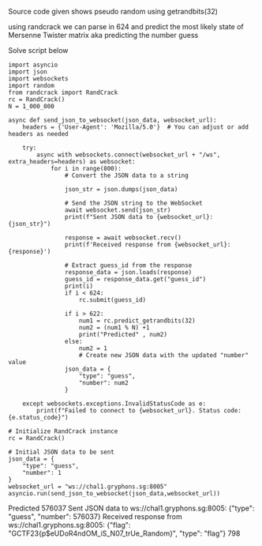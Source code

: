Source code given shows pseudo random using getrandbits(32)

using randcrack we can parse in 624 and predict the most likely state of Mersenne Twister matrix aka predicting the number guess

Solve script below
```
import asyncio
import json
import websockets
import random
from randcrack import RandCrack
rc = RandCrack()
N = 1_000_000

async def send_json_to_websocket(json_data, websocket_url):
    headers = {'User-Agent': 'Mozilla/5.0'}  # You can adjust or add headers as needed
    
    try:
        async with websockets.connect(websocket_url + "/ws", extra_headers=headers) as websocket:
            for i in range(800):
                # Convert the JSON data to a string
                
                json_str = json.dumps(json_data)
                
                # Send the JSON string to the WebSocket
                await websocket.send(json_str)
                print(f"Sent JSON data to {websocket_url}: {json_str}")
                
                response = await websocket.recv()
                print(f'Received response from {websocket_url}: {response}')

                # Extract guess_id from the response
                response_data = json.loads(response)
                guess_id = response_data.get("guess_id")
                print(i)
                if i < 624:
                    rc.submit(guess_id)
                
                if i > 622:
                    num1 = rc.predict_getrandbits(32)
                    num2 = (num1 % N) +1
                    print("Predicted" , num2)
                else:
                    num2 = 1
                    # Create new JSON data with the updated "number" value
                json_data = {
                    "type": "guess",
                    "number": num2
                }

    except websockets.exceptions.InvalidStatusCode as e:
        print(f"Failed to connect to {websocket_url}. Status code: {e.status_code}")

# Initialize RandCrack instance
rc = RandCrack()

# Initial JSON data to be sent
json_data = {
    "type": "guess",
    "number": 1
}
websocket_url = "ws://chal1.gryphons.sg:8005"
asyncio.run(send_json_to_websocket(json_data,websocket_url))
```
Predicted 576037
Sent JSON data to ws://chal1.gryphons.sg:8005: {"type": "guess", "number": 576037}
Received response from ws://chal1.gryphons.sg:8005: {"flag": "GCTF23{p$eUDoR4ndOM_iS_N07_trUe_Random}", "type": "flag"}
798
